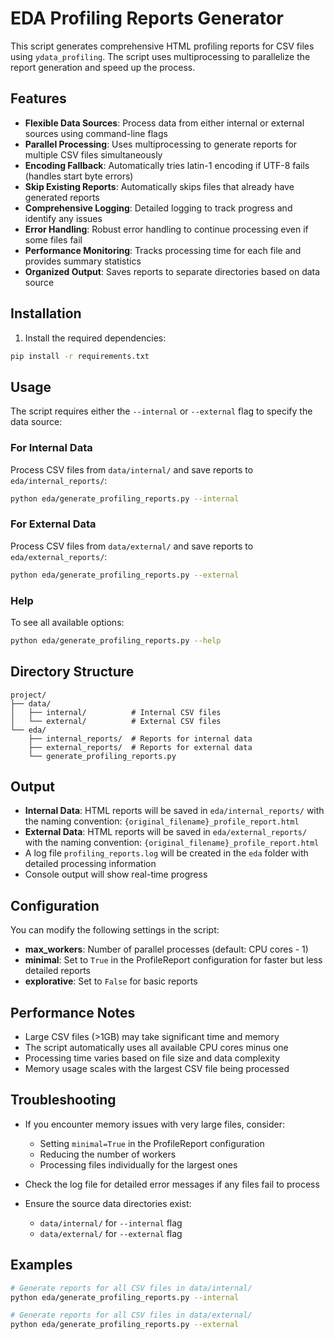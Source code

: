 # EDA Profiling Reports Generator

This script generates comprehensive HTML profiling reports for CSV files using `ydata_profiling`. The script uses multiprocessing to parallelize the report generation and speed up the process.

## Features

- **Flexible Data Sources**: Process data from either internal or external sources using command-line flags
- **Parallel Processing**: Uses multiprocessing to generate reports for multiple CSV files simultaneously
- **Encoding Fallback**: Automatically tries latin-1 encoding if UTF-8 fails (handles start byte errors)
- **Skip Existing Reports**: Automatically skips files that already have generated reports
- **Comprehensive Logging**: Detailed logging to track progress and identify any issues
- **Error Handling**: Robust error handling to continue processing even if some files fail
- **Performance Monitoring**: Tracks processing time for each file and provides summary statistics
- **Organized Output**: Saves reports to separate directories based on data source

## Installation

1. Install the required dependencies:
```bash
pip install -r requirements.txt
```

## Usage

The script requires either the `--internal` or `--external` flag to specify the data source:

### For Internal Data
Process CSV files from `data/internal/` and save reports to `eda/internal_reports/`:
```bash
python eda/generate_profiling_reports.py --internal
```

### For External Data
Process CSV files from `data/external/` and save reports to `eda/external_reports/`:
```bash
python eda/generate_profiling_reports.py --external
```

### Help
To see all available options:
```bash
python eda/generate_profiling_reports.py --help
```

## Directory Structure

```
project/
├── data/
│   ├── internal/          # Internal CSV files
│   └── external/          # External CSV files
└── eda/
    ├── internal_reports/  # Reports for internal data
    ├── external_reports/  # Reports for external data
    └── generate_profiling_reports.py
```

## Output

- **Internal Data**: HTML reports will be saved in `eda/internal_reports/` with the naming convention: `{original_filename}_profile_report.html`
- **External Data**: HTML reports will be saved in `eda/external_reports/` with the naming convention: `{original_filename}_profile_report.html`
- A log file `profiling_reports.log` will be created in the `eda` folder with detailed processing information
- Console output will show real-time progress

## Configuration

You can modify the following settings in the script:

- **max_workers**: Number of parallel processes (default: CPU cores - 1)
- **minimal**: Set to `True` in the ProfileReport configuration for faster but less detailed reports
- **explorative**: Set to `False` for basic reports

## Performance Notes

- Large CSV files (>1GB) may take significant time and memory
- The script automatically uses all available CPU cores minus one
- Processing time varies based on file size and data complexity
- Memory usage scales with the largest CSV file being processed

## Troubleshooting

- If you encounter memory issues with very large files, consider:
  - Setting `minimal=True` in the ProfileReport configuration
  - Reducing the number of workers
  - Processing files individually for the largest ones

- Check the log file for detailed error messages if any files fail to process

- Ensure the source data directories exist:
  - `data/internal/` for `--internal` flag
  - `data/external/` for `--external` flag

## Examples

```bash
# Generate reports for all CSV files in data/internal/
python eda/generate_profiling_reports.py --internal

# Generate reports for all CSV files in data/external/
python eda/generate_profiling_reports.py --external
``` 